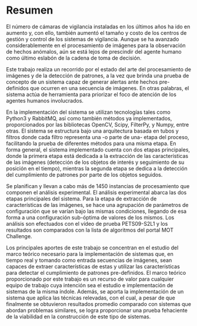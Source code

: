 # Resumen

El número de cámaras de vigilancia instaladas en los últimos años ha ido en aumento y, con ello, también aumentó el tamaño y costo de los centros de gestión y control de los sistemas de vigilancia. Aunque se ha avanzado considerablemente en el procesamiento de imágenes para la observación de hechos anómalos, aún se está lejos de prescindir del agente humano como último eslabón de la cadena de toma de decisión.
    
Este trabajo realiza un recorrido por el estado del arte del procesamiento de imágenes y de la detección de patrones, a la vez que brinda una prueba de concepto de un sistema capaz de generar alertas ante hechos pre-definidos que ocurren en una secuencia de imágenes. En otras palabras, el sistema actúa de herramienta para priorizar el foco de atención de los agentes humanos involucrados.
    
En la implementación del sistema se utilizan tecnologías tales como Python3 y RabbitMQ, así como también métodos ya implementados, proporcionados por las bibliotecas OpenCV, Scipy, FilterPy, y Numpy, entre otras. El sistema se estructura bajo una arquitectura basada en tubos y filtros donde cada filtro representa una -o parte de una- etapa del proceso, facilitando la prueba de diferentes métodos para una misma etapa. En forma general, el sistema implementado cuenta con dos etapas principales, donde la primera etapa está dedicada a la extracción de las características de las imágenes (detección de los objetos de interés y seguimiento de su posición en el tiempo), mientras la segunda etapa se dedica a la detección del cumplimiento de patrones por parte de los objetos seguidos. 
    
Se planifican y llevan a cabo más de 1450 instancias de procesamiento que componen el análisis experimental. El análisis experimental abarca las dos etapas principales del sistema. Para la etapa de extracción de características de las imágenes, se hace una agrupación de parámetros de configuración que se varían bajo las mismas condiciones, llegando de esa forma a una configuración sub-óptima de valores de los mismos. Los análisis son efectuados con el vídeo de prueba PETS09-S2L1 y los resultados son comparados con la lista de algoritmos del portal MOT Challenge.
    
Los principales aportes de este trabajo se concentran en el estudio del marco teórico necesario para la implementación de sistemas que, en tiempo real y tomando como entrada secuencias de imágenes, sean capaces de extraer características de estas y utilizar las características para detectar el cumplimiento de patrones pre-definidos. El marco teórico proporcionado por este trabajo es un recurso de valor para cualquier equipo de trabajo cuya intención sea el estudio e implementación de sistemas de la misma índole. Además, se aporta la implementación de un sistema que aplica las técnicas relevadas, con el cual, a pesar de que finalmente se obtuvieron resultados promedio comparado con sistemas que abordan problemas similares, se logra proporcionar una prueba fehaciente de la viabilidad en la construcción de este tipo de sistemas.
